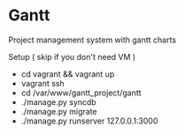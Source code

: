 Gantt
=====

Project management system with gantt charts

Setup ( skip if you don't need VM )
- cd vagrant && vagrant up
- vagrant ssh
- cd /var/www/gantt_project/gantt
- ./manage.py syncdb
- ./manage.py migrate
- ./manage.py runserver 127.0.0.1:3000

